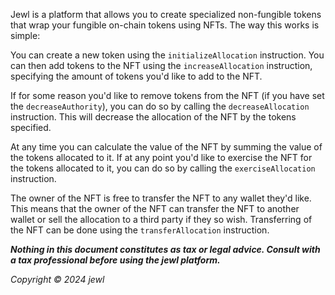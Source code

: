 Jewl is a platform that allows you to create specialized non-fungible tokens that wrap your fungible on-chain tokens using NFTs. The way this works is simple:

You can create a new token using the `initializeAllocation` instruction. You can then add tokens to the NFT using the `increaseAllocation` instruction, specifying the amount of tokens you'd like to add to the NFT.

If for some reason you'd like to remove tokens from the NFT (if you have set the `decreaseAuthority`), you can do so by calling the `decreaseAllocation` instruction. This will decrease the allocation of the NFT by the tokens specified.

At any time you can calculate the value of the NFT by summing the value of the tokens allocated to it. If at any point you'd like to exercise the NFT for the tokens allocated to it, you can do so by calling the `exerciseAllocation` instruction.

The owner of the NFT is free to transfer the NFT to any wallet they'd like. This means that the owner of the NFT can transfer the NFT to another wallet or sell the allocation to a third party if they so wish. Transferring of the NFT can be done using the `transferAllocation` instruction.

***Nothing in this document constitutes as tax or legal advice. Consult with a tax professional before using the jewl platform.***

*Copyright © 2024 jewl*
